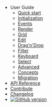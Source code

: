 <!-- - [Project Home](https://mar10.github.io/wunderbaum/) -->

- User Guide
  - [Quick start](/tutorial/quick_start)
  - [Initialization](/tutorial/tutorial_initialize)
  - [Events](/tutorial/tutorial_events)
  - [Render](/tutorial/tutorial_render)
  - [Grid](/tutorial/tutorial_grid)
  - [Edit](/tutorial/tutorial_edit)
  - [Drag'n'Drop](/tutorial/tutorial_dnd)
  - [Filter](/tutorial/tutorial_filter)
  - [Keyboard](/tutorial/tutorial_keyboard)
  - [Select](/tutorial/tutorial_select)
  - [Advanced](/tutorial/tutorial_advanced)
  - [Concepts](/tutorial/concepts)
  - [Migration](/tutorial/migrate)
- [API Reference](/wunderbaum/api/index.html ":ignore")
- [Contribute](/tutorial/contribute)
- [Changelog](https://github.com/mar10/wunderbaum/blob/main/CHANGELOG.md)
- [![GitHub version](https://img.shields.io/github/v/release/mar10/wunderbaum?display_name=tag&sort=semver)](https://github.com/mar10/wunderbaum/releases/latest)

<!-- - [GitHub Project](https://github.com/mar10/wunderbaum) -->
